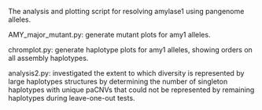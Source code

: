 The analysis and plotting script for resolving amylase1 using pangenome alleles.

AMY_major_mutant.py: generate mutant plots for amy1 alleles.

chromplot.py: generate haplotype plots for amy1 alleles, showing orders on all assembly haplotypes.

analysis2.py: investigated the extent to which diversity is represented by large haplotypes structures by determining the number of singleton haplotypes with unique paCNVs that could not be represented by remaining haplotypes during leave-one-out tests.

